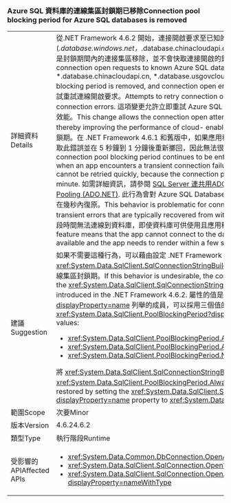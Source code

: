 ### <a name="connection-pool-blocking-period-for-azure-sql-databases-is-removed"></a><span data-ttu-id="b310e-101">Azure SQL 資料庫的連線集區封鎖期已移除</span><span class="sxs-lookup"><span data-stu-id="b310e-101">Connection pool blocking period for Azure SQL databases is removed</span></span>

|   |   |
|---|---|
|<span data-ttu-id="b310e-102">詳細資料</span><span class="sxs-lookup"><span data-stu-id="b310e-102">Details</span></span>|<span data-ttu-id="b310e-103">從.NET Framework 4.6.2 開始，連接開啟要求至已知的 Azure SQL 資料庫 (*.database.windows.net，*.database.chinacloudapi.cn，*.database.usgovcloudapi.net，*.database.cloudapi.de)，是封鎖期間內的連接集區移除，並不會快取連接開啟的錯誤。</span><span class="sxs-lookup"><span data-stu-id="b310e-103">Starting with the .NET Framework 4.6.2, for connection open requests to known Azure SQL databases (*.database.windows.net, *.database.chinacloudapi.cn, *.database.usgovcloudapi.net, *.database.cloudapi.de), the connection pool blocking period is removed, and connection open errors are not cached.</span></span> <span data-ttu-id="b310e-104">發生暫時性連線錯誤之後，幾乎會立即嘗試重試連線開啟要求。</span><span class="sxs-lookup"><span data-stu-id="b310e-104">Attempts to retry connection open requests will occur almost immediately after transient connection errors.</span></span> <span data-ttu-id="b310e-105">這項變更允許立即重試 Azure SQL Database 的連線開啟嘗試，因而提升啟用雲端功能的應用程式效能。</span><span class="sxs-lookup"><span data-stu-id="b310e-105">This change allows the connection open attempt to be retried immediately for Azure SQL databases, thereby improving the performance of cloud- enabled apps.</span></span> <span data-ttu-id="b310e-106">至於所有其他連線嘗試，則會繼續強制執行連線集區封鎖期。在 .NET Framework 4.6.1 和舊版中，如果應用程式在連線到資料庫時發生暫時性連線失敗，由於連線集區會快取此錯誤並在 5 秒鐘到 1 分鐘後重新擲回，因此無法很快就重試連線。</span><span class="sxs-lookup"><span data-stu-id="b310e-106">For all other connection attempts, the connection pool blocking period continues to be enforced.In the .NET Framework 4.6.1 and earlier versions, when an app encounters a transient connection failure when connecting to a database, the connection attempt cannot be retried quickly, because the connection pool caches the error and re-throws it for 5 seconds to 1 minute.</span></span> <span data-ttu-id="b310e-107">如需詳細資訊，請參閱 [SQL Server 連共用ADO.NET)](~/docs/framework/data/adonet/sql-server-connection-pooling.md)。</span><span class="sxs-lookup"><span data-stu-id="b310e-107">For more information, see [SQL Server Connection Pooling (ADO.NET)](~/docs/framework/data/adonet/sql-server-connection-pooling.md).</span></span> <span data-ttu-id="b310e-108">此行為會對 Azure SQL Database 連線造成問題，連線通常會因暫時性錯誤而失敗，而且一般會在幾秒內復原。</span><span class="sxs-lookup"><span data-stu-id="b310e-108">This behavior is problematic for connections to Azure SQL databases, which often fail with transient errors that are typically recovered from within a few seconds.</span></span> <span data-ttu-id="b310e-109">連線集區封鎖功能表示應用程式有很長的一段時間無法連線到資料庫，即使資料庫可供使用且應用程式需要在幾秒內呈現也一樣。</span><span class="sxs-lookup"><span data-stu-id="b310e-109">The connection pool blocking feature means that the app cannot connect to the database for an extensive period, even though the database is available and the app needs to render within a few seconds.</span></span>|
|<span data-ttu-id="b310e-110">建議</span><span class="sxs-lookup"><span data-stu-id="b310e-110">Suggestion</span></span>|<span data-ttu-id="b310e-111">如果不需要這種行為，可以藉由設定 .NET Framework 4.6.2 中引進的 <xref:System.Data.SqlClient.SqlConnectionStringBuilder.PoolBlockingPeriod?displayProperty=name> 屬性來設定連線集區封鎖期。</span><span class="sxs-lookup"><span data-stu-id="b310e-111">If this behavior is undesirable, the connection pool blocking period can be configured by setting the <xref:System.Data.SqlClient.SqlConnectionStringBuilder.PoolBlockingPeriod?displayProperty=name> property introduced in the .NET Framework 4.6.2.</span></span> <span data-ttu-id="b310e-112">屬性的值是 <xref:System.Data.SqlClient.PoolBlockingPeriod?displayProperty=name> 列舉的成員，可以採用三個值的其中一個值︰</span><span class="sxs-lookup"><span data-stu-id="b310e-112">The value of the property is a member of the <xref:System.Data.SqlClient.PoolBlockingPeriod?displayProperty=name> enumeration that can take either of three values:</span></span><ul><li><xref:System.Data.SqlClient.PoolBlockingPeriod.AlwaysBlock></li><li><xref:System.Data.SqlClient.PoolBlockingPeriod.Auto></li><li><xref:System.Data.SqlClient.PoolBlockingPeriod.NeverBlock></li></ul><span data-ttu-id="b310e-113">將 <xref:System.Data.SqlClient.SqlConnectionStringBuilder.PoolBlockingPeriod?displayProperty=name> 屬性設為 <xref:System.Data.SqlClient.PoolBlockingPeriod.AlwaysBlock> 可以還原舊有行為。</span><span class="sxs-lookup"><span data-stu-id="b310e-113">The previous behavior can be restored by setting the <xref:System.Data.SqlClient.SqlConnectionStringBuilder.PoolBlockingPeriod?displayProperty=name> property to <xref:System.Data.SqlClient.PoolBlockingPeriod.AlwaysBlock>.</span></span>|
|<span data-ttu-id="b310e-114">範圍</span><span class="sxs-lookup"><span data-stu-id="b310e-114">Scope</span></span>|<span data-ttu-id="b310e-115">次要</span><span class="sxs-lookup"><span data-stu-id="b310e-115">Minor</span></span>|
|<span data-ttu-id="b310e-116">版本</span><span class="sxs-lookup"><span data-stu-id="b310e-116">Version</span></span>|<span data-ttu-id="b310e-117">4.6.2</span><span class="sxs-lookup"><span data-stu-id="b310e-117">4.6.2</span></span>|
|<span data-ttu-id="b310e-118">類型</span><span class="sxs-lookup"><span data-stu-id="b310e-118">Type</span></span>|<span data-ttu-id="b310e-119">執行階段</span><span class="sxs-lookup"><span data-stu-id="b310e-119">Runtime</span></span>|
|<span data-ttu-id="b310e-120">受影響的 API</span><span class="sxs-lookup"><span data-stu-id="b310e-120">Affected APIs</span></span>|<ul><li><xref:System.Data.Common.DbConnection.OpenAsync?displayProperty=nameWithType></li><li><xref:System.Data.SqlClient.SqlConnection.Open?displayProperty=nameWithType></li><li><xref:System.Data.SqlClient.SqlConnection.OpenAsync(System.Threading.CancellationToken)?displayProperty=nameWithType></li></ul>|

